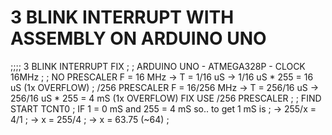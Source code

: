 # 3 BLINK INTERRUPT WITH ASSEMBLY ON ARDUINO UNO

;;;; 3 BLINK INTERRUPT FIX
;
; ARDUINO UNO - ATMEGA328P - CLOCK 16MHz
;
;   NO PRESCALER F = 16 MHz     -> T = 1/16 uS   -> 1/16 uS * 255   = 16 uS (1x OVERFLOW)
; /256 PRESCALER F = 16/256 MHz -> T = 256/16 uS -> 256/16 uS * 255 = 4 mS (1x OVERFLOW)     FIX USE /256 PRESCALER
;
; FIND START TCNT0 
;  IF 1 = 0 mS and 255 = 4 mS  so.. to get 1 mS is
;    -> 255/x = 4/1
;    -> x = 255/4 
;    -> x = 63.75  (~64)
;
